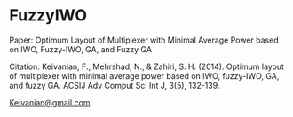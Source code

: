 # FuzzyIWO
Paper: Optimum Layout of Multiplexer with Minimal Average Power based on IWO, Fuzzy-IWO, GA, and Fuzzy GA

Citation:
Keivanian, F., Mehrshad, N., & Zahiri, S. H. (2014). Optimum layout of multiplexer with minimal average power based on IWO, fuzzy-IWO, GA, and fuzzy GA. ACSIJ Adv Comput Sci Int J, 3(5), 132-139.

Keivanian@gmail.com
